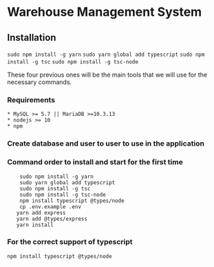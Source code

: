 # Warehouse Management System

## Installation

`sudo npm install -g yarn`
`sudo yarn global add typescript`
`sudo npm install -g tsc`
`sudo npm install -g tsc-node`

These four previous ones will be the main tools that we will use for the necessary commands.

### Requirements
	* MySQL >= 5.7 || MariaDB >=10.3.13
	* nodejs >= 10
	* npm

### Create database and user to user to use in the application

### Command order to install and start for the first time

```
	sudo npm install -g yarn
	sudo yarn global add typescript
	sudo npm install -g tsc
	sudo npm install -g tsc-node
	npm install typescript @types/node
	cp .env.example .env
   yarn add express
   yarn add @types/express
   yarn install
```

### For the correct support of typescript

`npm install typescript @types/node`

